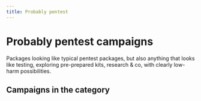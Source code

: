 ```yaml
---
title: Probably pentest
---
```

# Probably pentest campaigns

Packages looking like typical pentest packages, but also anything that looks like testing, exploring pre-prepared kits, research & co, with clearly low-harm possibilities.

## Campaigns in the category
<!-- material/tags { include: [PROBABLY_PENTEST] }-->